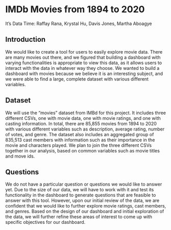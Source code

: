 IMDb Movies from 1894 to 2020
================
It’s Data Time: Raffay Rana, Krystal Hu, Davis Jones, Martha Aboagye

## Introduction

We would like to create a tool for users to easily explore movie data.
There are many movies out there, and we figured that building a
dashboard with varying functionalities is appropriate to view this data,
as it allows users to interact with the data in whatever way they
choose. We wanted to build a dashboard with movies because we believe it
is an interesting subject, and we were able to find a large, complete
dataset with various different variables.

## Dataset

We will use the “movies” dataset from IMBd for this project. It includes
three different CSVs, one with movie data, one with movie ratings, and
one with casting information. In total, there are 85,855 movies from
1894 to 2020 with various different variables such as description,
average rating, number of votes, and genre. The dataset also includes an
aggregated group of 835,513 cast members with information such as their
importance in the movie and characters played. We plan to join the three
different CSVs together in our analysis, based on common variables such
as movie titles and move ids.

## Questions

We do not have a particular question or questions we would like to
answer yet. Due to the size of our data, we will have to work with it
and test its functionality in the dashboard to generate questions that
are feasible to answer with this tool. However, upon our initial review
of the data, we are confident that we would like to further explore
movie ratings, cast members, and genres. Based on the design of our
dashboard and initial exploration of the data, we will further refine
these areas of interest to come up with specific objectives for our
dashboard.
